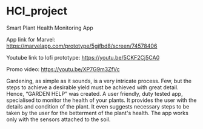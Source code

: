 # HCI_project
Smart Plant Health Monitoring App

App link for Marvel: https://marvelapp.com/prototype/5gjfbd8/screen/74578406

Youtube link to lofi prototype: https://youtu.be/5CKF2Cj5CA0 

Promo video: https://youtu.be/XP7G9m3ZfVc 

Gardening, as simple as it sounds, is a very intricate process. Few, but the steps to achieve a desirable yield must be achieved with great detail. Hence, “GARDEN HELP” was created. A user friendly, duty tested app, specialised to monitor the health of your plants. It provides the user with the details and condition of the plant. It even suggests necessary steps to be taken by the user for the betterment of the plant's health. The app works only with the sensors attached to the soil. 
